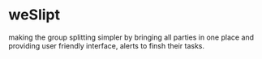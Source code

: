# weSlipt
making the group splitting simpler by bringing all parties in one place and providing user friendly interface, alerts to finsh their tasks.
